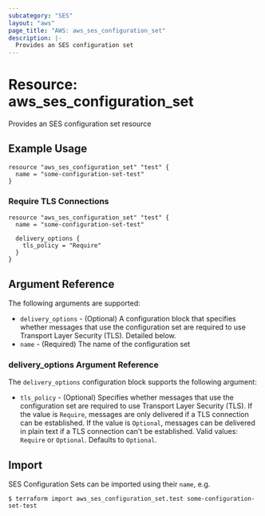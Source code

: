 ```yaml
---
subcategory: "SES"
layout: "aws"
page_title: "AWS: aws_ses_configuration_set"
description: |-
  Provides an SES configuration set
---
```


# Resource: aws_ses_configuration_set

Provides an SES configuration set resource

## Example Usage

```hcl
resource "aws_ses_configuration_set" "test" {
  name = "some-configuration-set-test"
}
```

### Require TLS Connections

```hcl
resource "aws_ses_configuration_set" "test" {
  name = "some-configuration-set-test"

  delivery_options {
    tls_policy = "Require"
  }
}
```

## Argument Reference

The following arguments are supported:

* `delivery_options` - (Optional) A configuration block that specifies whether messages that use the configuration set are required to use Transport Layer Security (TLS). Detailed below.
* `name` - (Required) The name of the configuration set

### delivery_options Argument Reference

The `delivery_options` configuration block supports the following argument:

* `tls_policy` - (Optional) Specifies whether messages that use the configuration set are required to use Transport Layer Security (TLS). If the value is `Require`, messages are only delivered if a TLS connection can be established. If the value is `Optional`, messages can be delivered in plain text if a TLS connection can't be established. Valid values: `Require` or `Optional`. Defaults to `Optional`.

## Import

SES Configuration Sets can be imported using their `name`, e.g.

```
$ terraform import aws_ses_configuration_set.test some-configuration-set-test
```
